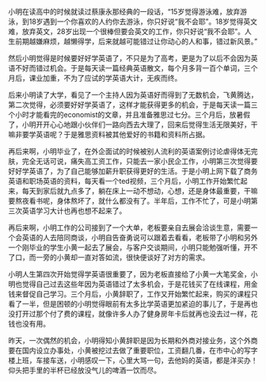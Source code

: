 <p data-pid="8XheFNZK">小明在读高中的时候就读过蔡康永那经典的一段话，“15岁觉得游泳难，放弃游泳，到18岁遇到一个你喜欢的人约你去游泳，你只好说“我不会耶”。18岁觉得英文难，放弃英文，28岁出现一个很棒但要会英文的工作，你只好说“我不会耶”。人生前期越嫌麻烦，越懒得学，后来就越可能错过让你动心的人和事，错过新风景。”</p><p data-pid="qC75_LI0">然后小明觉得是时候要好好学英语了，不只是为了高考，更是为了以后不会因为英语不好而错过机会。于是每天读一篇经典英语散文，每个月多背一百个单词，三个月后，课业加重，不为了应试的学英语大计，无疾而终。</p><p data-pid="EajuM5YW">后来小明读了大学，看见了一个主持人因为英语好而得到了无数机会，飞黄腾达，第二次觉得，必须要好好学英语了，这样才能获得更多的机会，于是每天读一篇三个小时才能看完的economist的文章，并且准备雅思过七分。三个月后，放暑假了，小明开开心心地跟小伙伴们一路向西去大理了，回来后觉得生活无限美好，干嘛非要学英语呢？于是雅思资料被其他爱好的书籍和资料所占据。</p><p data-pid="1pq3YwEV">再后来啊，小明毕业了，在外企面试的时候被别人流利的英语案例讨论虐得体无完肤，完全无话可说，痛失高工资工作，只能去一家小民企工作，小明第三次觉得要好好学英语了，为了自己能够加薪升职获得更好的生活。于是小明上网下载了商务英语和职场英语的资料，每天看一个ted视频，三个月后，小明工作开始繁忙起来，每天到家后就九点多了，躺在床上一动不想动，心想，还是身体最重要，干嘛要熬夜看书呢，身体熬坏了，就什么都没有了。半年后，工作不忙了，可是小明第三次英语学习大计也再也想不起来了。</p><p data-pid="Yw-BFMVw">再后来啊，小明工作的公司接到了一个大单，老板要亲自去展会洽谈生意，需要一个会英语的人去陪同商谈，小明自告奋勇说可以跟着去看看，老板带了小明和另外一个刚毕业的学生小黄一起去了展会，与客户交谈期间，小明只能勉强听懂，开不了口，而一旁的小黄却一直对答如流，很快便谈好了对方的需求。</p><p data-pid="rHJgTACv">小明人生第四次开始觉得学英语很重要了，因为老板直接给了小黄一大笔奖金，小明也觉得自己过去这些年因为英语错过了太多机会，于是花钱买了在线课程，用金钱来督促自己学习。三个月后，小黄辞职了，工作又开始繁忙起来，购买的课程只看了一半，但是困顿的小明觉得眼前有太多比学英语更加紧迫的事儿了，于是再也没打开过那个付了费的课程，就像许多人办了健身房年卡后就再也没去过一样，花钱也没有用。</p><p data-pid="mb4pS9EA">昨天，一次偶然的机会，小明得知小黄辞职是因为长期和外商对接业务，这个外商要在国内设立办事处，小黄被挖过去做了重要职位，工资翻几番，在市中心的写字楼上班，车接车送，小明感叹一下，心里大骂一句，去他妈的英语，都是洋买办！仰头把手里的半杯已经放没气儿的啤酒一饮而尽。</p>